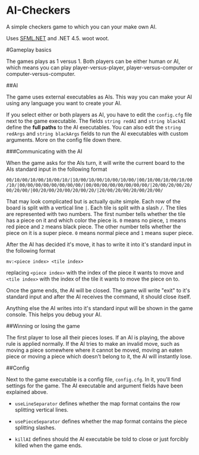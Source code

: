 AI-Checkers
===========

A simple checkers game to which you can your make own AI.

Uses [SFML.NET](http://www.sfml-dev.org/download/sfml.net/) and .NET 4.5. woot woot.

#Gameplay basics

The games plays as 1 versus 1. Both players can be either human or AI, which means you can play player-versus-player, player-versus-computer or computer-versus-computer.

##AI

The game uses external executables as AIs. This way you can make your AI using any language you want to create your AI.

If you select either or both players as AI, you have to edit the `config.cfg` file next to the game executable.
The fields `string redAI` and `string blackAI` define the **full paths** to the AI executables. You can also edit the `string redArgs` and `string blackArgs` fields to run the AI executables with custom arguments. More on the config file down there.

###Communicating with the AI

When the game asks for the AIs turn, it will write the current board to the AIs standard input in the following format

`00/10/00/10/00/10/00/10/|10/00/10/00/10/00/10/00/|00/10/00/10/00/10/00/10/|00/00/00/00/00/00/00/00/|00/00/00/00/00/00/00/00/|20/00/20/00/20/00/20/00/|00/20/00/20/00/20/00/20/|20/00/20/00/20/00/20/00/`

That may look complicated but is actually quite simple. Each row of the board is split with a vertical line `|`. Each tile is split with a slash `/`. The tiles are represented with two numbers. The first number tells whether the tile has a piece on it and which color the piece is. `0` means no piece, `1` means red piece and `2` means black piece. The other number tells whether the piece on it is a super piece. `0` means normal piece and `1` means super piece.

After the AI has decided it's move, it has to write it into it's standard input in the following format

`mv:<piece index> <tile index>`

replacing `<piece index>` with the index of the piece it wants to move and `<tile index>` with the index of the tile it wants to move the piece on to.

Once the game ends, the AI will be closed. The game will write "exit" to it's standard input and after the AI receives the command, it should close itself.

Anything else the AI writes into it's standard input will be shown in the game console. This helps you debug your AI.

##Winning or losing the game

The first player to lose all their pieces loses.
If an AI is playing, the above rule is applied normally. If the AI tries to make an invalid move, such as moving a piece somewhere where it cannot be moved, moving an eaten piece or moving a piece which doesn't belong to it, the AI will instantly lose.

##Config

Next to the game executable is a config file, `config.cfg`. In it, you'll find settings for the game. The AI executable and argument fields have been explained above.

- `useLineSeparator` defines whether the map format contains the row splitting vertical lines.

- `usePieceSeparator` defines whether the map format contains the piece splitting slashes.

- `killAI` defines should the AI executable be told to close or just forcibly killed when the game ends.

